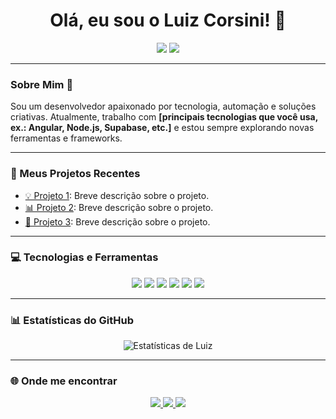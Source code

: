 <h1 align="center">Olá, eu sou o Luiz Corsini! 👋</h1>

<p align="center">
  <a href="https://github.com/edsonmorais"><img src="https://img.shields.io/github/followers/edsonmorais?label=Seguidores&style=social"></a>
  <a href="https://github.com/edsonmorais"><img src="https://visitor-badge.glitch.me/badge?page_id=edsonmorais.profile"></a>
</p>

---

### Sobre Mim 🚀
Sou um desenvolvedor apaixonado por tecnologia, automação e soluções criativas. Atualmente, trabalho com **[principais tecnologias que você usa, ex.: Angular, Node.js, Supabase, etc.]** e estou sempre explorando novas ferramentas e frameworks.

---

### 🚀 Meus Projetos Recentes
- [💡 Projeto 1](https://github.com/edsonmorais/projeto1): Breve descrição sobre o projeto.
- [📊 Projeto 2](https://github.com/edsonmorais/projeto2): Breve descrição sobre o projeto.
- [🌟 Projeto 3](https://github.com/edsonmorais/projeto3): Breve descrição sobre o projeto.

---

### 💻 Tecnologias e Ferramentas
<p align="center">
  <img src="https://img.shields.io/badge/HTML5-E34F26?style=for-the-badge&logo=html5&logoColor=white">
  <img src="https://img.shields.io/badge/CSS3-1572B6?style=for-the-badge&logo=css3&logoColor=white">
  <img src="https://img.shields.io/badge/JavaScript-F7DF1E?style=for-the-badge&logo=javascript&logoColor=black">
  <img src="https://img.shields.io/badge/Node.js-339933?style=for-the-badge&logo=node-dot-js&logoColor=white">
  <img src="https://img.shields.io/badge/Angular-DD0031?style=for-the-badge&logo=angular&logoColor=white">
  <img src="https://img.shields.io/badge/PostgreSQL-4169E1?style=for-the-badge&logo=postgresql&logoColor=white">
</p>

---

### 📊 Estatísticas do GitHub
<p align="center">
  <img src="https://github-readme-stats.vercel.app/api?username=edsonmorais&show_icons=true&theme=radical" alt="Estatísticas de Luiz">
</p>

---

### 🌐 Onde me encontrar
<p align="center">
  <a href="https://www.linkedin.com/in/seu-perfil-linkedin/">
    <img src="https://img.shields.io/badge/LinkedIn-0077B5?style=for-the-badge&logo=linkedin&logoColor=white">
  </a>
  <a href="mailto:luizcorsini@bindvalue.dev">
    <img src="https://img.shields.io/badge/Email-D14836?style=for-the-badge&logo=gmail&logoColor=white">
  </a>
  <a href="https://luizcorsini.dev">
    <img src="https://img.shields.io/badge/Portfólio-000000?style=for-the-badge&logo=About.me&logoColor=white">
  </a>
</p>

